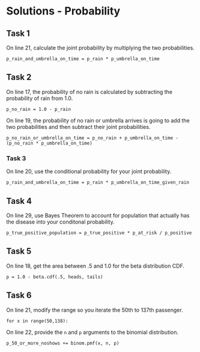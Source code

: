 # Solutions - Probability


## Task 1

On line 21, calculate the joint probability by multiplying the two probabilities. 

```
p_rain_and_umbrella_on_time = p_rain * p_umbrella_on_time
```


## Task 2

On line 17, the probability of no rain is calculated by subtracting the probability of rain from 1.0. 

```
p_no_rain = 1.0 - p_rain
```

On line 19, the probability of no rain or umbrella arrives is going to add the two probabilities and then subtract their joint probabilities. 

```
p_no_rain_or_umbrella_on_time = p_no_rain + p_umbrella_on_time - (p_no_rain * p_umbrella_on_time)
```

### Task 3

On line 20, use the conditional probability for your joint probability.  

```
p_rain_and_umbrella_on_time = p_rain * p_umbrella_on_time_given_rain
```


## Task 4

On line 29, use Bayes Theorem to account for population that actually has the disease into your conditonal probability. 

```
p_true_positive_population = p_true_positive * p_at_risk / p_positive
```

## Task 5

On line 18, get the area between .5 and 1.0 for the beta distribution CDF. 

```
p = 1.0 - beta.cdf(.5, heads, tails)
```

## Task 6

On line 21, modify the range so you iterate the 50th to 137th passenger. 

```
for x in range(50,138):
```

On line 22,  provide the `n` and `p` arguments to the binomial distribution. 

```
p_50_or_more_noshows += binom.pmf(x, n, p)
```
